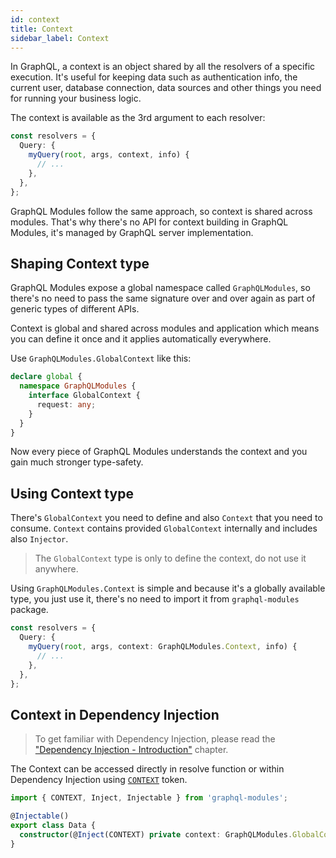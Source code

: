 ```yaml
---
id: context
title: Context
sidebar_label: Context
---
```


In GraphQL, a context is an object shared by all the resolvers of a specific execution. It's useful for keeping data such as authentication info, the current user, database connection, data sources and other things you need for running your business logic.

The context is available as the 3rd argument to each resolver:

```typescript
const resolvers = {
  Query: {
    myQuery(root, args, context, info) {
      // ...
    },
  },
};
```

GraphQL Modules follow the same approach, so context is shared across modules. That's why there's no API for context building in GraphQL Modules, it's managed by GraphQL server implementation.

## Shaping Context type

GraphQL Modules expose a global namespace called `GraphQLModules`, so there's no need to pass the same signature over and over again as part of generic types of different APIs.

Context is global and shared across modules and application which means you can define it once and it applies automatically everywhere.

Use `GraphQLModules.GlobalContext` like this:

```typescript
declare global {
  namespace GraphQLModules {
    interface GlobalContext {
      request: any;
    }
  }
}
```

Now every piece of GraphQL Modules understands the context and you gain much stronger type-safety.

## Using Context type

There's `GlobalContext` you need to define and also `Context` that you need to consume. `Context` contains provided `GlobalContext` internally and includes also `Injector`.

> The `GlobalContext` type is only to define the context, do not use it anywhere.

Using `GraphQLModules.Context` is simple and because it's a globally available type, you just use it, there's no need to import it from `graphql-modules` package.

```typescript
const resolvers = {
  Query: {
    myQuery(root, args, context: GraphQLModules.Context, info) {
      // ...
    },
  },
};
```

## Context in Dependency Injection

> To get familiar with Dependency Injection, please read the ["Dependency Injection - Introduction"](../di/introduction) chapter.

The Context can be accessed directly in resolve function or within Dependency Injection using [`CONTEXT`](../api#context) token.

```typescript
import { CONTEXT, Inject, Injectable } from 'graphql-modules';

@Injectable()
export class Data {
  constructor(@Inject(CONTEXT) private context: GraphQLModules.GlobalContext) {}
}
```
